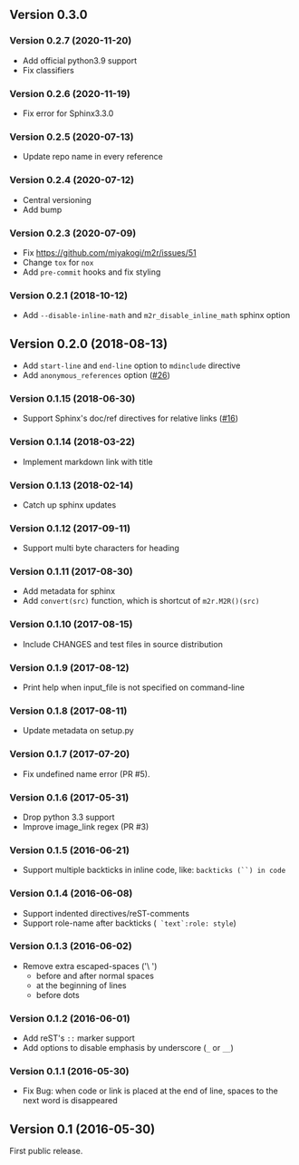 ## Version 0.3.0

### Version 0.2.7 (2020-11-20)
* Add official python3.9 support
* Fix classifiers

### Version 0.2.6 (2020-11-19)
* Fix error for Sphinx3.3.0

### Version 0.2.5 (2020-07-13)
* Update repo name in every reference

### Version 0.2.4 (2020-07-12)
* Central versioning
* Add bump

### Version 0.2.3 (2020-07-09)
* Fix https://github.com/miyakogi/m2r/issues/51
* Change `tox` for `nox`
* Add `pre-commit` hooks and fix styling

### Version 0.2.1 (2018-10-12)

* Add `--disable-inline-math` and `m2r_disable_inline_math` sphinx option

## Version 0.2.0 (2018-08-13)

* Add `start-line` and `end-line` option to `mdinclude` directive
* Add `anonymous_references` option ([#26](https://github.com/miyakogi/m2r/pull/26))

### Version 0.1.15 (2018-06-30)

* Support Sphinx's doc/ref directives for relative links ([#16](https://github.com/miyakogi/m2r/pull/16))

### Version 0.1.14 (2018-03-22)

* Implement markdown link with title

### Version 0.1.13 (2018-02-14)

* Catch up sphinx updates

### Version 0.1.12 (2017-09-11)

* Support multi byte characters for heading

### Version 0.1.11 (2017-08-30)

* Add metadata for sphinx
* Add `convert(src)` function, which is shortcut of `m2r.M2R()(src)`

### Version 0.1.10 (2017-08-15)

* Include CHANGES and test files in source distribution

### Version 0.1.9 (2017-08-12)

* Print help when input_file is not specified on command-line

### Version 0.1.8 (2017-08-11)

* Update metadata on setup.py

### Version 0.1.7 (2017-07-20)

* Fix undefined name error (PR #5).

### Version 0.1.6 (2017-05-31)

* Drop python 3.3 support
* Improve image_link regex (PR #3)

### Version 0.1.5 (2016-06-21)

* Support multiple backticks in inline code, like: ```backticks (``) in code```

### Version 0.1.4 (2016-06-08)

* Support indented directives/reST-comments
* Support role-name after backticks (`` `text`:role: style``)

### Version 0.1.3 (2016-06-02)

* Remove extra escaped-spaces ('\ ')
    * before and after normal spaces
    * at the beginning of lines
    * before dots

### Version 0.1.2 (2016-06-01)

* Add reST's `::` marker support
* Add options to disable emphasis by underscore (`_` or `__`)

### Version 0.1.1 (2016-05-30)

* Fix Bug: when code or link is placed at the end of line, spaces to the next word is disappeared

## Version 0.1 (2016-05-30)

First public release.
